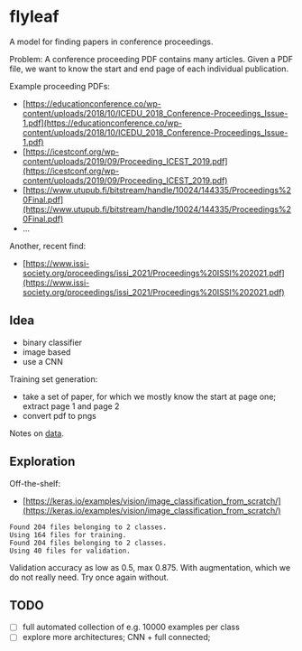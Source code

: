 # flyleaf

A model for finding papers in conference proceedings.

Problem: A conference proceeding PDF contains many articles. Given a PDF file, we want to know
the start and end page of each individual publication.

Example proceeding PDFs:

* [https://educationconference.co/wp-content/uploads/2018/10/ICEDU_2018_Conference-Proceedings_Issue-1.pdf](https://educationconference.co/wp-content/uploads/2018/10/ICEDU_2018_Conference-Proceedings_Issue-1.pdf)
* [https://icestconf.org/wp-content/uploads/2019/09/Proceeding_ICEST_2019.pdf](https://icestconf.org/wp-content/uploads/2019/09/Proceeding_ICEST_2019.pdf)
* [https://www.utupub.fi/bitstream/handle/10024/144335/Proceedings%20Final.pdf](https://www.utupub.fi/bitstream/handle/10024/144335/Proceedings%20Final.pdf)
* ...

Another, recent find:

* [https://www.issi-society.org/proceedings/issi_2021/Proceedings%20ISSI%202021.pdf](https://www.issi-society.org/proceedings/issi_2021/Proceedings%20ISSI%202021.pdf)

## Idea

* binary classifier
* image based
* use a CNN

Training set generation:

* take a set of paper, for which we mostly know the start at page one; extract page 1 and page 2
* convert pdf to pngs

Notes on [data](data).

## Exploration

Off-the-shelf:

* [https://keras.io/examples/vision/image_classification_from_scratch/](https://keras.io/examples/vision/image_classification_from_scratch/)

```
Found 204 files belonging to 2 classes.
Using 164 files for training.
Found 204 files belonging to 2 classes.
Using 40 files for validation.
```

Validation accuracy as low as 0.5, max 0.875. With augmentation, which we do not really need. Try once again without.

## TODO

* [ ] full automated collection of e.g. 10000 examples per class
* [ ] explore more architectures; CNN + full connected;
